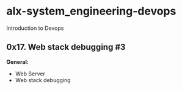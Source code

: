 # alx-system_engineering-devops
Introduction to Devops
## 0x17. Web stack debugging #3

**General:**
- Web Server
- Web stack debugging
